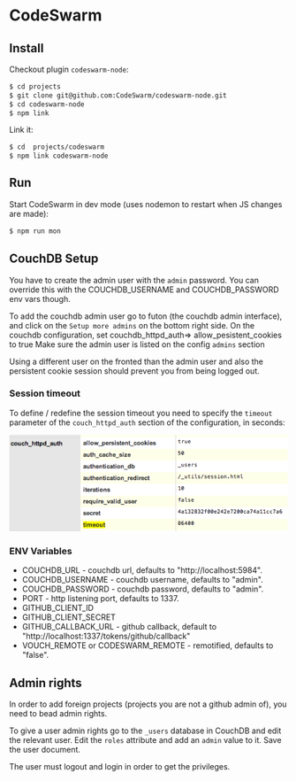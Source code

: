 # CodeSwarm

## Install

Checkout plugin `codeswarm-node`:

```
$ cd projects
$ git clone git@github.com:CodeSwarm/codeswarm-node.git
$ cd codeswarm-node
$ npm link
```

Link it:

```
$ cd  projects/codeswarm
$ npm link codeswarm-node
```

## Run

Start CodeSwarm in dev mode (uses nodemon to restart when JS changes are made):

```bash
$ npm run mon
```


## CouchDB Setup

You have to create the admin user with the `admin` password. You can override this with the COUCHDB_USERNAME and COUCHDB_PASSWORD env vars though.

To add the couchdb admin user go to futon (the couchdb admin interface), and click on the `Setup more admins` on the bottom right side.
On the couchdb configuration, set couchdb_httpd_auth=> allow_pesistent_cookies to true
Make sure the admin user is listed on the config `admins` section

Using a different user on the fronted than the admin user and also the persistent cookie session should prevent you from being logged out.

### Session timeout

To define / redefine the session timeout you need to specify the `timeout` parameter of the `couch_httpd_auth` section of the configuration, in seconds:

![session timeout](docs/images/session_timeout.png)

### ENV Variables

* COUCHDB_URL - couchdb url, defaults to "http://localhost:5984".
* COUCHDB_USERNAME - couchdb username, defaults to "admin".
* COUCHDB_PASSWORD - couchdb password, defaults to "admin".
* PORT - http listening port, defaults to 1337.
* GITHUB_CLIENT_ID
* GITHUB_CLIENT_SECRET
* GITHUB_CALLBACK_URL - github callback, default to "http://localhost:1337/tokens/github/callback"
* VOUCH_REMOTE or CODESWARM_REMOTE - remotified, defaults to "false".

## Admin rights

In order to add foreign projects (projects you are not a github admin of), you need to bead admin rights.

To give a user admin rights go to the `_users` database in CouchDB and edit the relevant user.
Edit the `roles` attribute and add an `admin` value to it. Save the user document.

The user must logout and login in order to get the privileges.
